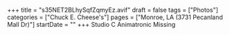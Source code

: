 +++
title = "s35NET2BLhySqfZqmyEz.avif"
draft = false
tags = ["Photos"]
categories = ["Chuck E. Cheese's"]
pages = ["Monroe, LA (3731 Pecanland Mall Dr)"]
startDate = ""
+++
Studio C Animatronic Missing
